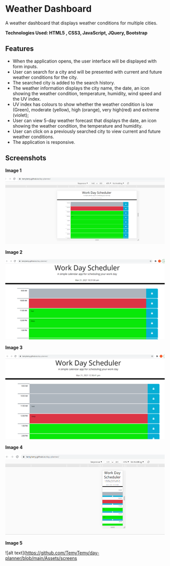 # Weather Dashboard
 A weather dashboard that displays weather conditions for multiple cities. 

**Technologies Used: HTML5 , CSS3, JavaScript, JQuery, Bootstrap**



## Features

- When the application opens, the user interface will be displayed with form inputs.
- User can search for a city and will be presented with current and future weather conditions for the city.
- The searched city is added to the search history.
- The weather information displays the city name, the date, an icon showing the weather condition, temperature, humidity, wind speed and the UV index.
- UV index has colours to show whether the weather condition is low (Green), moderate (yellow), high (orange), very high(red) and extreme (violet);
- User can view 5-day weather forecast that displays the date, an icon showing the weather condition, the temperature and humidity.
- User can click on a previously searched city to view current and future weather conditions.
- The application is responsive.










## Screenshots

**Image 1**  

  ![alt text](https://github.com/TemyTemy/day-planner/blob/main/Assets/screenshot1.PNG)





**Image 2**

 ![alt text](https://github.com/TemyTemy/day-planner/blob/main/Assets/screenshot2.PNG)




**Image 3**

 ![alt text](https://github.com/TemyTemy/day-planner/blob/main/Assets/screenshot3.PNG)




**Image 4**

 ![alt text](https://github.com/TemyTemy/day-planner/blob/main/Assets/screenshot4.PNG)




**Image 5**

 ![alt text](https://github.com/TemyTemy/day-planner/blob/main/Assets/screens